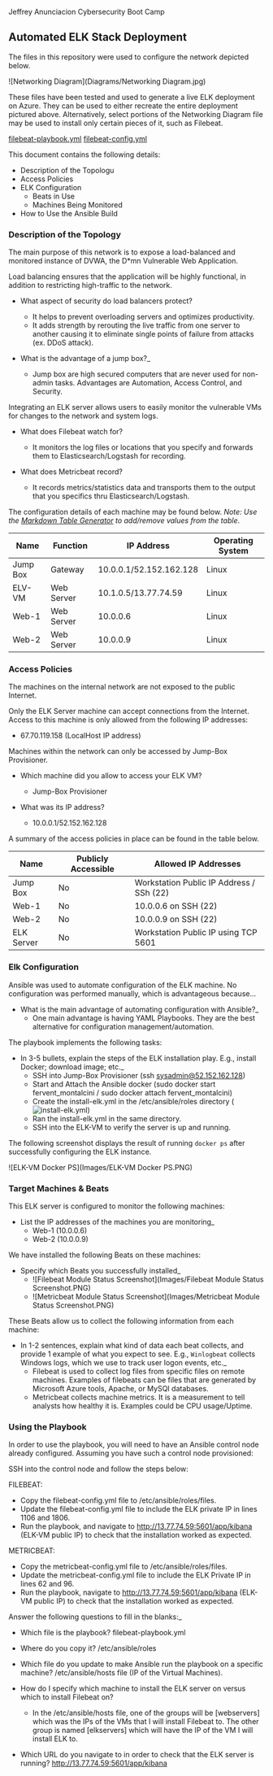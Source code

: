 Jeffrey Anunciacion
Cybersecurity Boot Camp

## Automated ELK Stack Deployment

The files in this repository were used to configure the network depicted below.

![Networking Diagram](Diagrams/Networking Diagram.jpg)

These files have been tested and used to generate a live ELK deployment on Azure. They can be used to either recreate the entire deployment pictured above. Alternatively, select portions of the Networking Diagram file may be used to install only certain pieces of it, such as Filebeat.

[filebeat-playbook.yml](Ansible/filebeat-playbook.yml)
[filebeat-config.yml](Linux/filebeat-config.yml)

This document contains the following details:
- Description of the Topologu
- Access Policies
- ELK Configuration
  - Beats in Use
  - Machines Being Monitored
- How to Use the Ansible Build


### Description of the Topology

The main purpose of this network is to expose a load-balanced and monitored instance of DVWA, the D*mn Vulnerable Web Application.

Load balancing ensures that the application will be highly functional, in addition to restricting high-traffic to the network.
 
- What aspect of security do load balancers protect?
   - It helps to prevent overloading servers and optimizes productivity.
   - It adds strength by rerouting the live traffic from one server to another causing it to eliminate single points of failure from attacks (ex. DDoS attack).

- What is the advantage of a jump box?_
   - Jump box are high secured computers that are never used for non-admin tasks. Advantages are Automation, Access Control, and Security.

Integrating an ELK server allows users to easily monitor the vulnerable VMs for changes to the network and system logs.
- What does Filebeat watch for?
   - It monitors the log files or locations that you specify and forwards them to Elasticsearch/Logstash for recording.

- What does Metricbeat record?
   - It records metrics/statistics data and transports them to the output that you specifics thru Elasticsearch/Logstash.

The configuration details of each machine may be found below.
_Note: Use the [Markdown Table Generator](http://www.tablesgenerator.com/markdown_tables) to add/remove values from the table_.

| Name     | Function   |         IP Address        | Operating System |
|----------|------------|---------------------------|------------------|
| Jump Box | Gateway    | 10.0.0.1/52.152.162.128   | Linux            |
| ELV-VM   | Web Server | 10.1.0.5/13.77.74.59      | Linux            |
| Web-1    | Web Server | 10.0.0.6                  | Linux            |
| Web-2    | Web Server | 10.0.0.9                  | Linux            |

### Access Policies

The machines on the internal network are not exposed to the public Internet. 

Only the ELK Server machine can accept connections from the Internet. Access to this machine is only allowed from the following IP addresses:
 - 67.70.119.158 (LocalHost IP address)

Machines within the network can only be accessed by Jump-Box Provisioner.
 - Which machine did you allow to access your ELK VM? 
    - Jump-Box Provisioner

 - What was its IP address?
    - 10.0.0.1/52.152.162.128

A summary of the access policies in place can be found in the table below.

| Name       | Publicly Accessible |           Allowed IP Addresses             |
|------------|---------------------|--------------------------------------------|
| Jump Box   | No                  | Workstation Public IP Address / SSh (22)   |
| Web-1      | No                  | 10.0.0.6 on SSH (22)                       |
| Web-2      | No                  | 10.0.0.9 on SSH (22)                       |
| ELK Server | No                  | Workstation Public IP using TCP 5601       |

### Elk Configuration

Ansible was used to automate configuration of the ELK machine. No configuration was performed manually, which is advantageous because...
 - What is the main advantage of automating configuration with Ansible?_
    - One main advantage is having YAML Playbooks. They are the best alternative for configuration management/automation.

The playbook implements the following tasks:
 - In 3-5 bullets, explain the steps of the ELK installation play. E.g., install Docker; download image; etc._
    - SSH into Jump-Box Provisioner (ssh sysadmin@52.152.162.128)
    - Start and Attach the Ansible docker (sudo docker start fervent_montalcini / sudo docker attach fervent_montalcini)
    - Create the install-elk.yml in the /etc/ansible/roles directory (![install-elk.yml](Ansible/install-elk.yml))
    - Ran the install-elk.yml in the same directory.
    - SSH into the ELK-VM to verify the server is up and running.

The following screenshot displays the result of running `docker ps` after successfully configuring the ELK instance.

![ELK-VM Docker PS](Images/ELK-VM Docker PS.PNG)

### Target Machines & Beats
This ELK server is configured to monitor the following machines:
 - List the IP addresses of the machines you are monitoring_
    - Web-1 (10.0.0.6)
    - Web-2 (10.0.0.9)

We have installed the following Beats on these machines:
 - Specify which Beats you successfully installed_
    - ![Filebeat Module Status Screenshot](Images/Filebeat Module Status Screenshot.PNG)
    - ![Metricbeat Module Status Screenshot](Images/Metricbeat Module Status Screenshot.PNG)

These Beats allow us to collect the following information from each machine:
 - In 1-2 sentences, explain what kind of data each beat collects, and provide 1 example of what you expect to see. E.g., `Winlogbeat` collects Windows logs, which we use to track user logon events, etc._
    - Filebeat is used to collect log files from specific files on remote machines. Examples of filebeats can be files that are generated by Microsoft Azure tools, Apache, or MySQI databases.
    - Metricbeat collects machine metrics. It is a measurement to tell analysts how healthy it is. Examples could be CPU usage/Uptime.

### Using the Playbook
In order to use the playbook, you will need to have an Ansible control node already configured. Assuming you have such a control node provisioned: 

SSH into the control node and follow the steps below:

FILEBEAT:
- Copy the filebeat-config.yml file to /etc/ansible/roles/files.
- Update the filebeat-config.yml file to include the ELK private IP in lines 1106 and 1806.
- Run the playbook, and navigate to http://13.77.74.59:5601/app/kibana (ELK-VM public IP) to check that the installation worked as expected.

METRICBEAT:
- Copy the metricbeat-config.yml file to /etc/ansible/roles/files.
- Update the metricbeat-config.yml file to include the ELK Private IP in lines 62 and 96.
- Run the playbook, navigate to http://13.77.74.59:5601/app/kibana (ELK-VM public IP) to check that the installation worked as expected.

Answer the following questions to fill in the blanks:_
- Which file is the playbook? filebeat-playbook.yml

- Where do you copy it? /etc/ansible/roles

- Which file do you update to make Ansible run the playbook on a specific machine? /etc/ansible/hosts file (IP of the Virtual Machines).

- How do I specify which machine to install the ELK server on versus which to install Filebeat on?
   - In the /etc/ansible/hosts file, one of the groups will be [webservers] which was the IPs of the VMs that I will install Filebeat to. The other group is named [elkservers]      which will have the IP of the VM I will install ELK to.

- Which URL do you navigate to in order to check that the ELK server is running? http://13.77.74.59:5601/app/kibana
